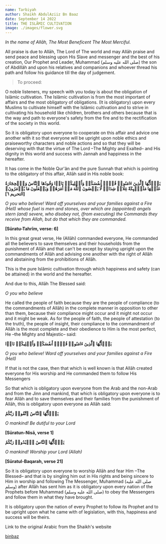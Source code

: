```yaml
---
name: Tarbiyah
author: Shaikh AbdulAziiz Bn Baaz
date: September 14 2022
title: THE ISLÃMIC CULTIVATION
image: ./images/flower.svg
---
```


_In the name of Allāh, The Most Beneficent The Most Merciful._

All praise is due to Allāh, The Lord of The world and may Allāh praise and send peace and blessing upon His Slave and messenger and the best of his creation, Our Prophet and Leader, Muhammad (صلى الله عليه وسلم) the son of Abdillãh and upon his relatives and companions and whoever thread his path and follow his guidance till the day of judgement.

> To proceed:

O noble listeners, my speech with you today is about the obligation of Islãmic cultivation. The Islãmic cultivation is from the most important of affairs and the most obligatory of obligations. (It is obligatory) upon every Muslims to cultivate himself with the Islãmic cultivation and to strive in cultivating his household like children, brothers and others because that is the way and path to everyone's safety from the fire and to the rectification of the society in this world.

So it is obligatory upon everyone to cooperate on this affair and advice one another with it so that everyone will be upright upon noble ethics and praiseworthy characters and noble actions and so that they will be deserving with that the virtue of The Lord –The Mighty and Exalted– and His dignity in this world and success with Jannah and happiness in the hereafter.

It has come in the Noble Qur'ãn and the pure Sunnah that which is pointing to the obligatory of this affair, Allāh said in His noble book:

**یَـٰۤأَیُّهَا ٱلَّذِینَ ءَامَنُوا۟ قُوۤا۟ أَنفُسَكُمۡ وَأَهۡلِیكُمۡ نَارࣰا وَقُودُهَا ٱلنَّاسُ وَٱلۡحِجَارَةُ عَلَیۡهَا مَلَـٰۤىِٕكَةٌ غِلَاظࣱ شِدَادࣱ لَّا یَعۡصُونَ ٱللَّهَ مَاۤ أَمَرَهُمۡ وَیَفۡعَلُونَ مَا یُؤۡمَرُونَ﴾ [التحريم ٦]**

_O you who believe! Ward off yourselves and your families against a Fire (Hell) whose fuel is men and stones, over which are (appointed) angels stern (and) severe, who disobey not, (from executing) the Commands they receive from Allah, but do that which they are commanded._

**[Sūratu-Tahrīm, verse: 6]**

In this great great verse, He (Allāh) commanded everyone, He commanded all the believers to save themselves and their households from the punishment of Allāh and that can't be except by staying upright upon the commandments of Allāh and advising one another with the right of Allāh and abstaining from the prohibitions of Allāh.

This is the pure Islãmic cultivation through which happiness and safety (can be attained) in the world and the hereafter.

And due to this, Allāh The Blessed said:

_O you who believe_

He called the people of faith because they are the people of compliance (to the commandments of Allāh) in the complete manner in opposition to other than them, because their compliance might occur and it might not occur and it might be weak. As for the people of faith, the people of attestation (to the truth), the people of insight, their compliance to the commandment of Allāh is the most complete and their obedience to Him is the most perfect, He –the Mighty and Majestic– said:

**یَـٰۤأَیُّهَا ٱلَّذِینَ ءَامَنُوا۟ قُوۤا۟ أَنفُسَكُمۡ وَأَهۡلِیكُمۡ نَارࣰا**

_O you who believe! Ward off yourselves and your families against a Fire (Hell)_

If that is not the case, then that which is well known is that Allāh created everyone for His worship and He commanded them to follow His Messengers

So that which is obligatory upon everyone from the Arab and the non-Arab and from the Jinn and mankind, that which is obligatory upon everyone is to fear Allãh and to save themselves and their families from the punishment of Allāh, this is obligatory upon everyone as Allāh said:

**یَـٰۤأَیُّهَا ٱلنَّاسُ ٱتَّقُوا۟ رَبَّكُمُ**

_O mankind! Be dutiful to your Lord_

**[Sūratun-Nisā, verse 1]**

**یَـٰۤأَیُّهَا ٱلنَّاسُ ٱعۡبُدُوا۟ رَبَّكُمُ**

_O mankind! Worship your Lord (Allah)_

**[Sūratul-Baqarah, verse 21]**

So it is obligatory upon everyone to worship Allāh and fear Him –The Blessed– and that is by singling him out in His rights and being sincere to Him in worship and following The Messenger, Muhammad (صلى الله عليه وسلم) after Allāh has sent him as it is obligatory upon every nation of the Prophets before Muhammad (صلى الله عليه وسلم) to obey the Messengers and follow them in what they have brought.

It is obligatory upon the nation of every Prophet to follow its Prophet and to be upright upon what he came with of legislation, with this, happiness and success will be theirs.

Link to the original Arabic from the Shaikh's website

[binbaz](https://binbaz.org.sa/audios/182/%D8%A7%D9%84%D8%AA%D8%B1%D8%A8%D9%8A%D8%A9-%D8%A7%D9%84%D8%A7%D8%B3%D9%84%D8%A7%D9%85%D9%8A%D8%A9)
